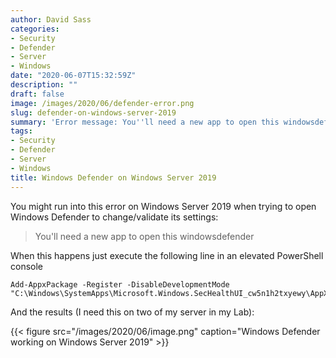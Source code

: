 ```yaml
---
author: David Sass
categories:
- Security
- Defender
- Server
- Windows
date: "2020-06-07T15:32:59Z"
description: ""
draft: false
image: /images/2020/06/defender-error.png
slug: defender-on-windows-server-2019
summary: 'Error message: You''ll need a new app to open this windowsdefender'
tags:
- Security
- Defender
- Server
- Windows
title: Windows Defender on Windows Server 2019
---
```



You might run into this error on Windows Server 2019 when trying to open Windows Defender to change/validate its settings:

> You'll need a new app to open this windowsdefender

When this happens just execute the following line in an elevated PowerShell console

```
Add-AppxPackage -Register -DisableDevelopmentMode "C:\Windows\SystemApps\Microsoft.Windows.SecHealthUI_cw5n1h2txyewy\AppXManifest.xml"
```

And the results (I need this on two of my server in my Lab):

{{< figure src="/images/2020/06/image.png" caption="Windows Defender working on Windows Server 2019" >}}

